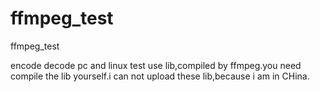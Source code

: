 # ffmpeg_test
ffmpeg_test


encode decode  pc and linux test  use lib,compiled by ffmpeg.you need compile the lib yourself.i can not upload these lib,because i am in CHina.

